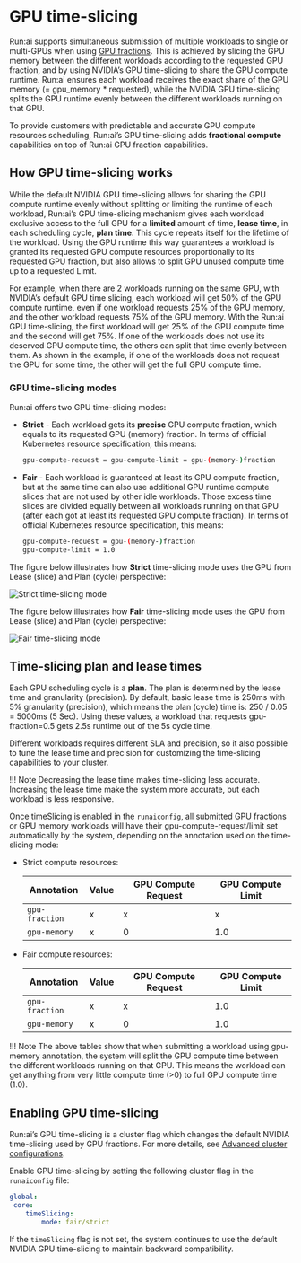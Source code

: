 # GPU time-slicing

Run:ai supports simultaneous submission of multiple workloads to single or multi-GPUs when using [GPU fractions](fractions.md). This is achieved by slicing the GPU memory between the different workloads according to the requested GPU fraction, and by using NVIDIA’s GPU time-slicing to share the GPU compute runtime. Run:ai ensures each workload receives the exact share of the GPU memory (= gpu\_memory \* requested), while the NVIDIA GPU time-slicing splits the GPU runtime evenly between the different workloads running on that GPU.

To provide customers with predictable and accurate GPU compute resources scheduling, Run:ai’s GPU time-slicing adds **fractional compute** capabilities on top of Run:ai GPU fraction capabilities.

## How GPU time-slicing works

While the default NVIDIA GPU time-slicing allows for sharing the GPU compute runtime evenly without splitting or limiting the runtime of each workload, Run:ai’s GPU time-slicing mechanism gives each workload exclusive access to the full GPU for a **limited** amount of time, **lease time**, in each scheduling cycle, **plan time**. This cycle repeats itself for the lifetime of the workload. Using the GPU runtime this way guarantees a workload is granted its requested GPU compute resources proportionally to its requested GPU fraction, but also allows to split GPU unused compute time up to a requested Limit.

For example, when there are 2 workloads running on the same GPU, with NVIDIA’s default GPU time slicing, each workload will get 50% of the GPU compute runtime, even if one workload requests 25% of the GPU memory, and the other workload requests 75% of the GPU memory. With the Run:ai GPU time-slicing, the first workload will get 25% of the GPU compute time and the second will get 75%. If one of the workloads does not use its deserved GPU compute time, the others can split that time evenly between them. As shown in the example, if one of the workloads does not request the GPU for some time, the other will get the full GPU compute time.

### GPU time-slicing modes

Run:ai offers two GPU time-slicing modes:

* **Strict** - Each workload gets its **precise** GPU compute fraction, which equals to its requested GPU (memory) fraction. In terms of official Kubernetes resource specification, this means:

    ```sh
    gpu-compute-request = gpu-compute-limit = gpu-(memory-)fraction
    ```

* **Fair** - Each workload is guaranteed at least its GPU compute fraction, but at the same time can also use additional GPU runtime compute slices that are not used by other idle workloads. Those excess time slices are divided equally between all workloads running on that GPU (after each got at least its requested GPU compute fraction). In terms of official Kubernetes resource specification, this means:

    ```sh
    gpu-compute-request = gpu-(memory-)fraction
    gpu-compute-limit = 1.0
    ```

The figure below illustrates how **Strict** time-slicing mode uses the GPU from Lease (slice) and Plan (cycle) perspective:

![Strict time-slicing mode](img/strict-time-slicing-mode.png)

The figure below illustrates how **Fair** time-slicing mode uses the GPU from Lease (slice) and Plan (cycle) perspective:

![Fair time-slicing mode](img/fair-time-slicing-mode.png)

## Time-slicing plan and lease times

Each GPU scheduling cycle is a **plan**. The plan is determined by the lease time and granularity (precision). By default, basic lease time is 250ms with 5% granularity (precision), which means the plan (cycle) time is: 250 / 0.05 = 5000ms (5 Sec). Using these values, a workload that requests gpu-fraction=0.5 gets 2.5s runtime out of the 5s cycle time.

Different workloads requires different SLA and precision, so it also possible to tune the lease time and precision for customizing the time-slicing capabilities to your cluster.

!!! Note
    Decreasing the lease time makes time-slicing less accurate. Increasing the lease time make the system more accurate, but each workload is less responsive.

Once timeSlicing is enabled in the `runaiconfig`, all submitted GPU fractions or GPU memory workloads will have their gpu-compute-request/limit set automatically by the system, depending on the annotation used on the time-slicing mode:

* Strict compute resources:

    | **Annotation** | **Value** | **GPU Compute Request** | **GPU Compute Limit** |
    | -------------- | --------- | ----------------------- | --------------------- |
    | `gpu-fraction` | x         | x                       | x                     |
    | `gpu-memory`   | x         | 0                       | 1.0                   |

* Fair compute resources:

    | **Annotation** | **Value** | **GPU Compute Request** | **GPU Compute Limit** |
    | -------------- | --------- | ----------------------- | --------------------- |
    | `gpu-fraction` | x         | x                       | 1.0                   |
    | `gpu-memory`   | x         | 0                       | 1.0                   |


!!! Note
    The above tables show that when submitting a workload using gpu-memory annotation, the system will split the GPU compute time between the different workloads running on that GPU. This means the workload can get anything from very little compute time (>0) to full GPU compute time (1.0).

## Enabling GPU time-slicing

Run:ai’s GPU time-slicing is a cluster flag which changes the default NVIDIA time-slicing used by GPU fractions. For more details, see [Advanced cluster configurations](../../admin/config/advanced-cluster-config.md).

Enable GPU time-slicing by setting the following cluster flag in the `runaiconfig` file:

```yaml
global: 
 core: 
    timeSlicing: 
        mode: fair/strict
```

If the `timeSlicing` flag is not set, the system continues to use the default NVIDIA GPU time-slicing to maintain backward compatibility.